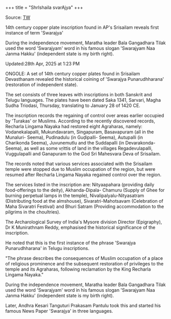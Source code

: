 +++
title = "ShrIshaila svarAjya"
+++

Source: [TW](https://www.newindianexpress.com/amp/story/states/andhra-pradesh/2025/Apr/28/14th-century-copper-plate-inscription-found-in-aps-srisailam-reveals-first-instance-of-term-swarajya)

14th century copper plate inscription found in AP's Srisailam reveals first instance of term 'Swarajya'

During the independence movement, Maratha leader Bala Gangadhara Tilak used the word 'Swarajyam' word in his famous slogan 'Swarajyam Naa Janma Hakku' (independent state is my birth right).

Updated:28th Apr, 2025 at 1:23 PM

ONGOLE: A set of 14th century copper plates found in Srisailam Devasthanam revealed the historical coining of 'Swarajya Punarudhharana' (restoration of independent state).

The set consists of three leaves with inscriptions in both Sanskrit and Telugu languages. The plates have been dated Saka 1341, Sarvari, Magha Sudha Triodasi, Thursday, translating to January 28 of 1420 CE.

The inscription records the regaining of control over areas earlier occupied by 'Turakas' or Muslims. According to the recently discovered records, Recharla Lingama Nayaka had restored eight Agraharas, namely: Vodanekalapalli, Mukundavaram, Singapuram, Basavapuram (all in the Munaluri- Seema), Pudinadulu (in Guḍipalli- Seema), Autupalli (in Charikonda Seema), Juvunemutlu and the Suddapalli (in Devarakonda- Seema), as well as some vṛittis of land in the villages Regadevulapalli, Vuggulapalli and Ganapuram to the God Sri Mahesvara Deva of Srisailam.

The records noted that various services associated with the Srisailam temple were stopped due to Muslim occupation of the region, but were resumed after Recharla Lingama Nayaka regained control over the region.

The services listed in the inscription are: Nityaapahara (providing daily food-offerings to the deity), Akhanda-Dipala- Chamuru (Supply of Ghee for burning perpetual lamps in the temple), Nivalipalyalu-Nityasatram (Distributing food at the almshouse), Sivaratri-Mahotsavam (Celebration of Maha Sivaratri Festival) and Bhuri Satram (Providing accommodation to the pilgrims in the choultries).

The Archarological Survey of India's Mysore division Director (Epigraphy), Dr K Munirathnam Reddy, emphasised the historical significance of the inscription.

He noted that this is the first instance of the phrase 'Swarajya Punarudhharana' in Telugu inscriptions.

"The phrase describes the consequences of Muslim occupation of a place of religious prominence and the subsequent restoration of privileges to the temple and its Agraharas, following reclamation by the King Recharla Lingama Nayaka."

During the independence movement, Maratha leader Bala Gangadhara Tilak used the word 'Swarajyam' word in his famous slogan 'Swarajyam Naa Janma Hakku' (independent state is my birth right).

Later, Andhra Kesari Tanguturi Prakasam Pantulu took this and started his famous News Paper 'Swarajya' in three languages.

